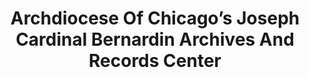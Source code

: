---
layout: repo
title: "Archdiocese Of Chicago’s Joseph Cardinal Bernardin Archives And Records Center"
id: 15328
permalink: repos/15328/
---